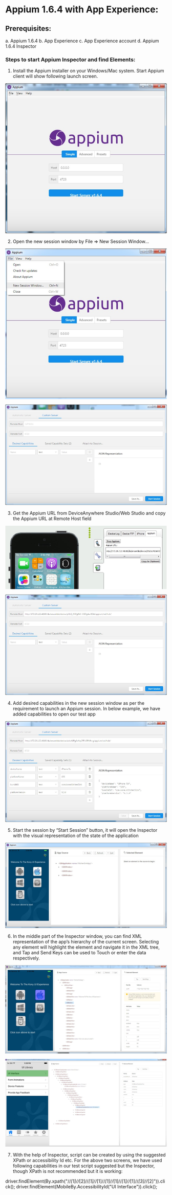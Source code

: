 # Appium 1.6.4 with App Experience:

## Prerequisites:
a. Appium 1.6.4
b. App Experience
c. App Experience account
d. Appium 1.6.4 Inspector

### Steps to start Appium Inspector and find Elements:

1)	Install the Appium installer on your Windows/Mac system. Start Appium client will show following launch screen.


![Image1](https://github.com/sigosmobiletesting/Documents/blob/master/Images/Appium1.jpg)


2)	Open the new session window by File => New Session Window…


![Image2](https://github.com/sigosmobiletesting/Documents/blob/master/Images/Appium2.jpg)

![Image3](https://github.com/sigosmobiletesting/Documents/blob/master/Images/Appium3.jpg)


3)	Get the Appium URL from DeviceAnywhere Studio/Web Studio and copy the Appium URL at Remote Host field


![Image4](https://github.com/sigosmobiletesting/Documents/blob/master/Images/Appium4.jpg)

![Image5](https://github.com/sigosmobiletesting/Documents/blob/master/Images/Appium5.jpg)


4)	Add desired capabilities in the new session window as per the requirement to launch an Appium session. In below example, we have added capabilities to open our test app


![Image6](https://github.com/sigosmobiletesting/Documents/blob/master/Images/Appium6.jpg)


5)	Start the session by “Start Session” button, it will open the Inspector with the visual representation of the state of the application

![Image7](https://github.com/sigosmobiletesting/Documents/blob/master/Images/Appium7.jpg)


6)	In the middle part of the Inspector window, you can find XML representation of the app’s hierarchy of the current screen. Selecting any element will highlight the element and navigate it in the XML tree, and Tap and Send Keys can be used to Touch or enter the data respectively.


![Image8](https://github.com/sigosmobiletesting/Documents/blob/master/Images/Appium8.jpg)

![Image](https://github.com/sigosmobiletesting/Documents/blob/master/Images/Appium9.jpg)


7)	With the help of Inspector, script can be created by using the suggested XPath or accessibility Id etc. For the above two screens, we have used following capabilities in our test script suggested but the Inspector, though XPath is not recommended but it is working:

driver.findElement(By.xpath("//*[1]//*[2]//*[1]//*[1]//*[1]//*[1]//*[1]//*[1]//*[3]//*[2]")).click();
driver.findElement(MobileBy.AccessibilityId("UI Interface")).click();
